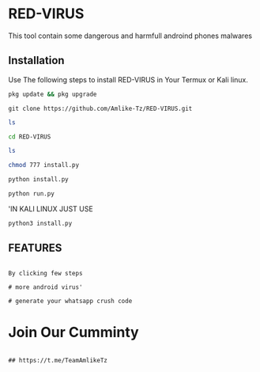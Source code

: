 # RED-VIRUS

This tool contain some dangerous and harmfull androind phones malwares




## Installation

Use The following steps to install RED-VIRUS in Your Termux or Kali linux.

```bash
pkg update && pkg upgrade
```

```bash.
git clone https://github.com/Amlike-Tz/RED-VIRUS.git
```

```bash
ls
```

```bash
cd RED-VIRUS
```

```bash
ls
```


```bash
chmod 777 install.py
```


```bash
python install.py
```

```bash
python run.py
```
'IN KALI LINUX JUST USE

```bash
python3 install.py
```


## FEATURES

```Easy To use

By clicking few steps

# more android virus'

# generate your whatsapp crush code
```




# Join Our Cumminty

```

## https://t.me/TeamAmlikeTz
